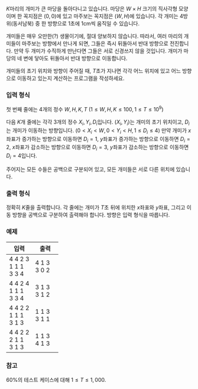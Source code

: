 $K$마리의 개미가 큰 마당을 돌아다니고 있습니다. 마당은 $W \times H$ 크기의 직사각형 모양이며 한 꼭지점은 $(0, 0)$에 있고 마주보는 꼭지점은 $(W, H)$에 있습니다. 각 개미는 4방위(동서남북) 중 한 방향으로 1초에 1cm씩 움직일 수 있습니다.

개미들은 매우 오만한(?) 생물이기에, 절대 양보하지 않습니다. 따라서, 여러 마리의 개미들이 마주보는 방향에서 만나게 되면, 그들은 즉시 뒤돌아서 반대 방향으로 전진합니다. 만약 두 개미가 수직하게 만난다면 그들은 서로 신경쓰지 않을 것입니다. 개미가 마당의 네 변에 닿아도 뒤돌아서 반대 방향으로 이동합니다.

개미들의 초기 위치와 방향이 주어질 때, $T$초가 지나면 각각 어느 위치에 있고 어느 방향으로 이동하고 있는지 계산하는 프로그램을 작성하세요.

### 입력 형식

첫 번째 줄에는 4개의 정수 $W, H, K, T$ ($1 \le W, H, K \le 100, 1 \le T \le 10^{9}$)

다음 $K$개 줄에는 각각 3개의 정수 $X_{i}, Y_{i}, D_{i}$입니다. $(X_{i}, Y_{i})$는 개미의 초기 위치이고, $D_{i}$는 개미가 이동하는 방향입니다. ($0 < X_{i} < W, 0 < Y_{i} < H, 1 \le D_{i} \le 4$) 만약 개미가 $x$좌표가 증가하는 방향으로 이동하면 $D_{i}=1$, $y$좌표가 증가하는 방향으로 이동하면 $D_{i}=2$, $x$좌표가 감소하는 방향으로 이동하면 $D_{i}=3$, $y$좌표가 감소하는 방향으로 이동하면 $D_{i}=4$입니다.

주어지는 모든 수들은 공백으로 구분되어 있고, 모든 개미들은 서로 다른 위치에 있습니다.

### 출력 형식

정확히 $K$줄을 출력합니다. 각 줄에는 개미가 $T$초 뒤에 위치한 $x$좌표와 $y$좌표, 그리고 이동 방향을 공백으로 구분하여 출력해야 합니다. 방향은 입력 형식을 따릅니다.

### 예제

<table class='table table-bordered table-condensed'>
 <thead>
  <tr>
   <th style="width: 50%;">입력</th>
   <th style="width: 50%;">출력</th>
  </tr>
 </thead>
 <tbody>
  <tr>
   <td class="code-font">4 4 2 3<br/>
1 1 1<br/>
3 3 4</td>
   <td class="code-font">4 1 3<br/>
3 0 2</td>
  </tr>
  <tr>
   <td class="code-font">4 4 2 4<br/>
1 1 1<br/>
3 3 4</td>
   <td class="code-font">3 1 3<br/>
3 1 2</td>
  </tr>
  <tr>
   <td class="code-font">4 4 2 2<br/>
1 1 1<br/>
3 1 3</td>
   <td class="code-font">1 1 3<br/>
3 1 1</td>
  </tr>
  <tr>
   <td class="code-font">4 4 2 2<br/>
2 1 1<br/>
3 1 3</td>
   <td class="code-font">1 1 3<br/>
4 1 3</td>
  </tr>
 </tbody>
</table>

### 참고

60%의 테스트 케이스에 대해 $1 \le T \le 1,000.$